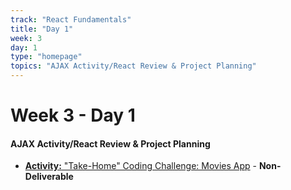 ```yaml
---
track: "React Fundamentals"
title: "Day 1"
week: 3
day: 1
type: "homepage"
topics: "AJAX Activity/React Review & Project Planning"
---
```



# Week 3 - Day 1

 #### AJAX Activity/React Review & Project Planning
- [**Activity:** "Take-Home" Coding Challenge: Movies App](/react-fundamentals/week-3/day-1/labs/take-home-coding-challenge-movies-app) - **Non-Deliverable**

<!-- 
<br>
<br>
<hr>
<br>
<br>

#### Lesson Recordings

- [**Full-Stack MERN code-along Part 1**]()
- [**Full-Stack MERN code-along Part 2**]()
- [**Full-Stack MERN code-along Part 3**]()

-->
